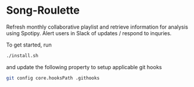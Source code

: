 # Song-Roulette
Refresh monthly collaborative playlist and retrieve information for analysis using Spotipy. Alert users in Slack of updates / respond to inquries.

To get started, run
```bash
./install.sh
```

and update the following property to setup applicable git hooks
```bash
git config core.hooksPath .githooks
```